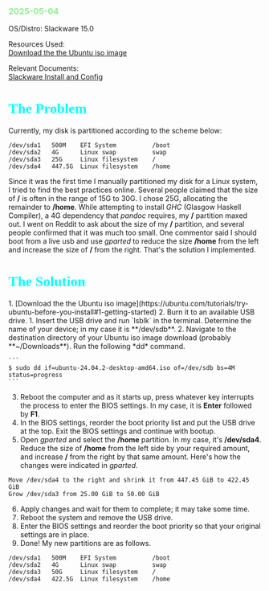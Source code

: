 <style>
.main-header {
    color: cyan;
    font-family: Chalkduster;
}
</style>

<h3 style="color:lightgreen;">2025-05-04</h3>

OS/Distro: Slackware 15.0

Resources Used: \
[Download the the Ubuntu iso image](https://ubuntu.com/tutorials/try-ubuntu-before-you-install#1-getting-started)

Relevant Documents: \
[Slackware Install and Config](slackware-install-and-config.md)

<h1 class="main-header">The Problem</h1>
Currently, my disk is partitioned according to the scheme below:

```
/dev/sda1   500M    EFI System          /boot
/dev/sda2   4G      Linux swap          swap
/dev/sda3   25G     Linux filesystem    /
/dev/sda4   447.5G  Linux filesystem    /home
```

Since it was the first time I manually partitioned my disk for a Linux system, I tried to find the best practices online. Several people claimed that the size of **/** is often in the range of 15G to 30G. I chose 25G, allocating the remainder to **/home**. While attempting to install *GHC* (Glasgow Haskell Compiler), a 4G dependency that *pandoc* requires, my **/** partition maxed out. I went on Reddit to ask about the size of my **/** partition, and several people confirmed that it was much too small. One commentor said I should boot from a live usb and use *gparted* to reduce the size **/home** from the left and increase the size of **/** from the right. That's the solution I implemented.

<h1 class="main-header">The Solution</h1>
1. [Download the the Ubuntu iso image](https://ubuntu.com/tutorials/try-ubuntu-before-you-install#1-getting-started)
2. Burn it to an available USB drive.
    1. Insert the USB drive and run `lsblk` in the terminal. Determine the name of your device; in my case it is **/dev/sdb**.
    2. Navigate to the destination directory of your Ubuntu iso image download (probably **~/Downloads**). Run the following *dd* command.

    ```
    $ sudo dd if=ubuntu-24.04.2-desktop-amd64.iso of=/dev/sdb bs=4M status=progress
    ```

3. Reboot the computer and as it starts up, press whatever key interrupts the process to enter the BIOS settings. In my case, it is **Enter** followed by **F1**.
4. In the BIOS settings, reorder the boot priority list and put the USB drive at the top. Exit the BIOS settings and continue with bootup.
5. Open *gparted* and select the **/home** partition. In my case, it's **/dev/sda4**. Reduce the size of **/home** from the left side by your required amount, and increase **/** from the right by that same amount. Here's how the changes were indicated in *gparted*.

```
Move /dev/sda4 to the right and shrink it from 447.45 GiB to 422.45 GiB
Grow /dev/sda3 from 25.00 GiB to 50.00 GiB
```

6. Apply changes and wait for them to complete; it may take some time.
7. Reboot the system and remove the USB drive.
8. Enter the BIOS settings and reorder the boot priority so that your original settings are in place.
9. Done! My new partitions are as follows.

```
/dev/sda1   500M    EFI System          /boot
/dev/sda2   4G      Linux swap          swap
/dev/sda3   50G     Linux filesystem    /
/dev/sda4   422.5G  Linux filesystem    /home
```


